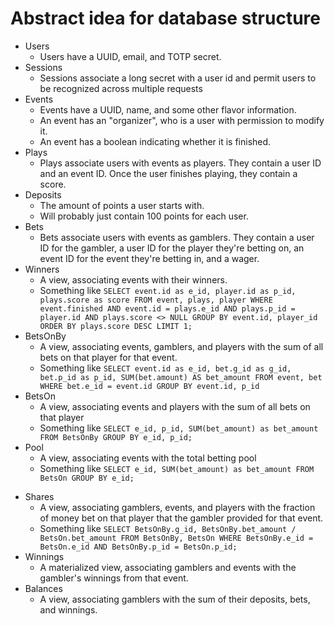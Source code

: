 # Abstract idea for database structure

* Users
  * Users have a UUID, email, and TOTP secret.
* Sessions
  * Sessions associate a long secret with a user id and permit users to be recognized across multiple requests
* Events
  * Events have a UUID, name, and some other flavor information.
  * An event has an "organizer", who is a user with permission to modify it.
  * An event has a boolean indicating whether it is finished.
* Plays
  * Plays associate users with events as players. They contain a user ID and an event ID. Once the user finishes playing, they contain a score.
* Deposits
  * The amount of points a user starts with.
  * Will probably just contain 100 points for each user.
* Bets
  * Bets associate users with events as gamblers. They contain a user ID for the gambler, a user ID for the player they're betting on, an event ID for the event they're betting in, and a wager.
* Winners
  * A view, associating events with their winners.
  * Something like `SELECT event.id as e_id, player.id as p_id, plays.score as score FROM event, plays, player WHERE event.finished AND event.id = plays.e_id AND plays.p_id = player.id AND plays.score <> NULL GROUP BY event.id, player_id ORDER BY plays.score DESC LIMIT 1;`
* BetsOnBy
  * A view, associating events, gamblers, and players with the sum of all bets on that player for that event.
  * Something like `SELECT event.id as e_id, bet.g_id as g_id, bet.p_id as p_id, SUM(bet.amount) AS bet_amount FROM event, bet WHERE bet.e_id = event.id GROUP BY event.id, p_id`
* BetsOn
  * A view, associating events and players with the sum of all bets on that player
  * Something like `SELECT e_id, p_id, SUM(bet_amount) as bet_amount FROM BetsOnBy GROUP BY e_id, p_id;`
* Pool
  * A view, associating events with the total betting pool
  * Something like `SELECT e_id, SUM(bet_amount) as bet_amount FROM BetsOn GROUP BY e_id;`
<!-- * Outcomes
  * A view, associating players and events with the winnings from that event associated with that player.
  * Something like `SELECT event.id, event.winner, SUM(bet_amount) FROM event, Pool WHERE Pool.e_id = event.id AND event.winner <> NULL;` -->
* Shares
  * A view, associating gamblers, events, and players with the fraction of money bet on that player that the gambler provided for that event.
  * Something like `SELECT BetsOnBy.g_id, BetsOnBy.bet_amount / BetsOn.bet_amount FROM BetsOnBy, BetsOn WHERE BetsOnBy.e_id = BetsOn.e_id AND BetsOnBy.p_id = BetsOn.p_id;`
* Winnings
  * A materialized view, associating gamblers and events with the gambler's winnings from that event.
* Balances
  * A view, associating gamblers with the sum of their deposits, bets, and winnings.
